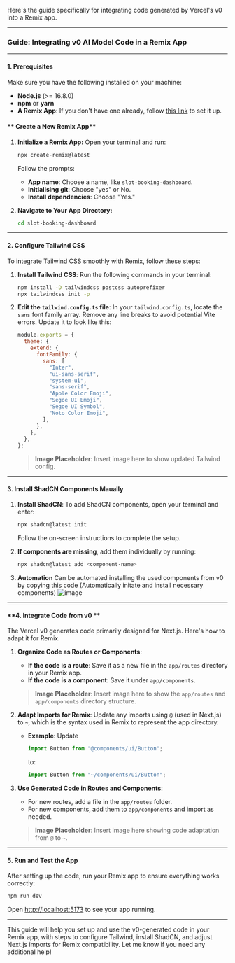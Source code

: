Here's the guide specifically for integrating code generated by Vercel's v0  into a Remix app.

---

### **Guide: Integrating v0 AI Model Code in a Remix App**

---

#### **1. Prerequisites**

Make sure you have the following installed on your machine:
- **Node.js** (>= 16.8.0)
- **npm** or **yarn**
- **A Remix App**: If you don't have one already, follow [this link](https://remix.run/docs) to set it up.
    
#### ** Create a New Remix App**

1. **Initialize a Remix App:**
   Open your terminal and run:

   ```bash
   npx create-remix@latest
   ```

   Follow the prompts:
   - **App name**: Choose a name, like `slot-booking-dashboard`.
   - **Initialising git**: Choose "yes" or No.
   - **Install dependencies**: Choose "Yes."

2. **Navigate to Your App Directory:**
   ```bash
   cd slot-booking-dashboard
   ```

---

#### **2. Configure Tailwind CSS**

To integrate Tailwind CSS smoothly with Remix, follow these steps:

1. **Install Tailwind CSS**:
   Run the following commands in your terminal:

   ```bash
   npm install -D tailwindcss postcss autoprefixer
   npx tailwindcss init -p
   ```

2. **Edit the `tailwind.config.ts` file**:
   In your `tailwind.config.ts`, locate the `sans` font family array. Remove any line breaks to avoid potential Vite errors. Update it to look like this:

   ```js
   module.exports = {
     theme: {
       extend: {
         fontFamily: {
           sans: [
             "Inter",
             "ui-sans-serif",
             "system-ui",
             "sans-serif",
             "Apple Color Emoji",
             "Segoe UI Emoji",
             "Segoe UI Symbol",
             "Noto Color Emoji",
           ],
         },
       },
     },
   };
   ```

   > **Image Placeholder**: Insert image here to show updated Tailwind config.

---

#### **3. Install ShadCN Components Maually**

1. **Install ShadCN**:
   To add ShadCN components, open your terminal and enter:

   ```bash
   npx shadcn@latest init
   ```

   Follow the on-screen instructions to complete the setup.

2. **If components are missing**, add them individually by running:
   ```bash
   npx shadcn@latest add <component-name>
   ```
3. **Automation** Can be automated installing the used components from v0 by copying this code (Automatically initate and install necessary components) 
   ![image](https://i.ibb.co/Zfmftbq/Screenshot-from-2024-11-13-23-21-20.png)

---

#### **4. Integrate Code from v0 **

The Vercel v0 generates code primarily designed for Next.js. Here's how to adapt it for Remix.

1. **Organize Code as Routes or Components**:
   - **If the code is a route**: Save it as a new file in the `app/routes` directory in your Remix app.
   - **If the code is a component**: Save it under `app/components`.

   > **Image Placeholder**: Insert image here to show the `app/routes` and `app/components` directory structure.

2. **Adapt Imports for Remix**:
   Update any imports using `@` (used in Next.js) to `~`, which is the syntax used in Remix to represent the app directory.

   - **Example**: Update
     ```js
     import Button from "@components/ui/Button";
     ```
     to:
     ```js
     import Button from "~/components/ui/Button";
     ```

3. **Use Generated Code in Routes and Components**:
   - For new routes, add a file in the `app/routes` folder.
   - For new components, add them to `app/components` and import as needed.

   > **Image Placeholder**: Insert image here showing code adaptation from `@` to `~`.

---

#### **5. Run and Test the App**

After setting up the code, run your Remix app to ensure everything works correctly:

```bash
npm run dev
```

Open [http://localhost:5173](http://localhost:5173) to see your app running.

---

This guide will help you set up and use the v0-generated code in your Remix app, with steps to configure Tailwind, install ShadCN, and adjust Next.js imports for Remix compatibility. Let me know if you need any additional help!
